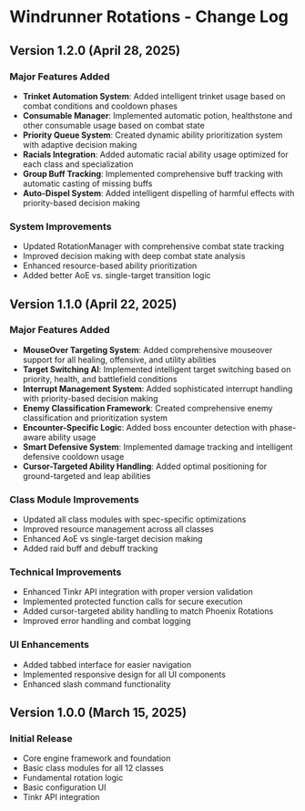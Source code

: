 # Windrunner Rotations - Change Log

## Version 1.2.0 (April 28, 2025)

### Major Features Added
- **Trinket Automation System**: Added intelligent trinket usage based on combat conditions and cooldown phases
- **Consumable Manager**: Implemented automatic potion, healthstone and other consumable usage based on combat state
- **Priority Queue System**: Created dynamic ability prioritization system with adaptive decision making
- **Racials Integration**: Added automatic racial ability usage optimized for each class and specialization
- **Group Buff Tracking**: Implemented comprehensive buff tracking with automatic casting of missing buffs
- **Auto-Dispel System**: Added intelligent dispelling of harmful effects with priority-based decision making

### System Improvements
- Updated RotationManager with comprehensive combat state tracking
- Improved decision making with deep combat state analysis
- Enhanced resource-based ability prioritization
- Added better AoE vs. single-target transition logic

## Version 1.1.0 (April 22, 2025)

### Major Features Added
- **MouseOver Targeting System**: Added comprehensive mouseover support for all healing, offensive, and utility abilities
- **Target Switching AI**: Implemented intelligent target switching based on priority, health, and battlefield conditions
- **Interrupt Management System**: Added sophisticated interrupt handling with priority-based decision making
- **Enemy Classification Framework**: Created comprehensive enemy classification and prioritization system
- **Encounter-Specific Logic**: Added boss encounter detection with phase-aware ability usage
- **Smart Defensive System**: Implemented damage tracking and intelligent defensive cooldown usage
- **Cursor-Targeted Ability Handling**: Added optimal positioning for ground-targeted and leap abilities

### Class Module Improvements
- Updated all class modules with spec-specific optimizations
- Improved resource management across all classes
- Enhanced AoE vs single-target decision making
- Added raid buff and debuff tracking

### Technical Improvements
- Enhanced Tinkr API integration with proper version validation
- Implemented protected function calls for secure execution
- Added cursor-targeted ability handling to match Phoenix Rotations
- Improved error handling and combat logging

### UI Enhancements
- Added tabbed interface for easier navigation
- Implemented responsive design for all UI components
- Enhanced slash command functionality

## Version 1.0.0 (March 15, 2025)

### Initial Release
- Core engine framework and foundation
- Basic class modules for all 12 classes
- Fundamental rotation logic
- Basic configuration UI
- Tinkr API integration